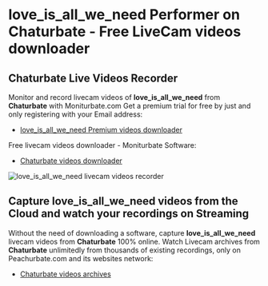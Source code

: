 # love_is_all_we_need Performer on Chaturbate - Free LiveCam videos downloader

## Chaturbate Live Videos Recorder

Monitor and record livecam videos of **love_is_all_we_need** from **Chaturbate** with Moniturbate.com
Get a premium trial for free by just and only registering with your Email address:
* [love_is_all_we_need Premium videos downloader](https://moniturbate.com/request-demo-licence-key.html)

Free livecam videos downloader - Moniturbate Software:
* [Chaturbate videos downloader](https://moniturbate.com/moniturbate-download-software.html)

![love_is_all_we_need livecam videos recorder](https://peachurnet.com/templates/moniturbate-software.png)


## Capture love_is_all_we_need videos from the Cloud and watch your recordings on Streaming

Without the need of downloading a software, capture **love_is_all_we_need** livecam videos from **Chaturbate** 100% online.
Watch Livecam archives from **Chaturbate** unlimitedly from thousands of existing recordings, only on Peachurbate.com and its websites network:
* [Chaturbate videos archives](https://peachurnet.com/)